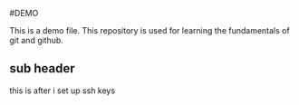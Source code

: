 #DEMO

This is a demo file. 
This repository is used for learning the fundamentals of git and github. 

## sub header

this is after i set up ssh keys